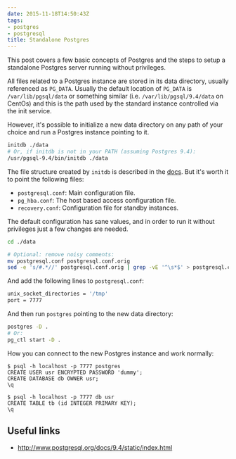 ```yaml
---
date: 2015-11-18T14:50:43Z
tags:
- postgres
- postgresql
title: Standalone Postgres
---
```


This post covers a few basic concepts of Postgres and the steps to setup a
standalone Postgres server running without privileges.


All files related to a Postgres instance are stored in its data directory,
usually referenced as ``PG_DATA``. Usually the default location of 
``PG_DATA`` is ``/var/lib/pgsql/data`` or something similar (i.e.
``/var/lib/pgsql/9.4/data`` on CentOs) and this is the path used by the
standard instance controlled via the init service.

However, it's possible to initialize a new data directory on any path of
your choice and run a Postgres instance pointing to it.

```sh
initdb ./data
# Or, if initdb is not in your PATH (assuming Postgres 9.4):
/usr/pgsql-9.4/bin/initdb ./data
```

The file structure created by ``initdb`` is described in the [docs](http://www.postgresql.org/docs/current/static/storage-file-layout.html#STORAGE-FILE-LAYOUT).
But it's worth it to point the following files:

- ``postgresql.conf``: Main configuration file. 
- ``pg_hba.conf``: The host based access configuration file.
- ``recovery.conf``: Configuration file for standby instances.

The default configuration has sane values, and in order to run it without
privileges just a few changes are needed.

```sh
cd ./data

# Optional: remove noisy comments:
mv postgresql.conf postgresql.conf.orig
sed -e 's/#.*//' postgresql.conf.orig | grep -vE '^\s*$' > postgresql.conf
```

And add the following lines to ``postgresql.conf``:

```sh
unix_socket_directories = '/tmp'
port = 7777
```

And then run ``postgres`` pointing to the new data directory:

```sh
postgres -D .
# Or:
pg_ctl start -D .
```

How you can connect to the new Postgres instance and work normally:

```console
$ psql -h localhost -p 7777 postgres
CREATE USER usr ENCRYPTED PASSWORD 'dummy';
CREATE DATABASE db OWNER usr;
\q

$ psql -h localhost -p 7777 db usr
CREATE TABLE tb (id INTEGER PRIMARY KEY);
\q
```

Useful links
------------

- http://www.postgresql.org/docs/9.4/static/index.html
